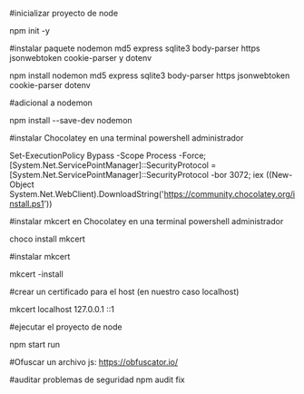 #inicializar proyecto de node

npm init -y 

#instalar paquete nodemon md5 express sqlite3 body-parser https jsonwebtoken cookie-parser y dotenv

npm install nodemon md5 express sqlite3 body-parser https jsonwebtoken cookie-parser dotenv

#adicional a nodemon

npm install --save-dev nodemon

#instalar Chocolatey en una terminal powershell administrador

Set-ExecutionPolicy Bypass -Scope Process -Force; [System.Net.ServicePointManager]::SecurityProtocol = [System.Net.ServicePointManager]::SecurityProtocol -bor 3072; iex ((New-Object System.Net.WebClient).DownloadString('https://community.chocolatey.org/install.ps1'))

#instalar mkcert en Chocolatey en una terminal powershell administrador

choco install mkcert

#instalar mkcert

mkcert -install 

#crear un certificado para el host (en nuestro caso localhost)

mkcert localhost 127.0.0.1 ::1

#ejecutar el proyecto de node

npm start run

#Ofuscar un archivo js:
https://obfuscator.io/

#auditar problemas de seguridad
npm audit fix
